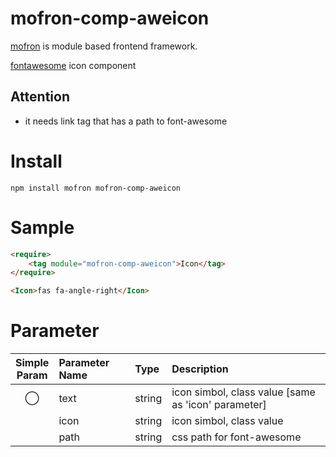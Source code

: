 # mofron-comp-aweicon
[mofron](https://mofron.github.io/mofron/) is module based frontend framework.

[fontawesome](https://fontawesome.com/) icon component

## Attention
 - it needs link tag that has a path to font-awesome

# Install
```
npm install mofron mofron-comp-aweicon
```

# Sample
```html
<require>
    <tag module="mofron-comp-aweicon">Icon</tag>
</require>

<Icon>fas fa-angle-right</Icon>
```
# Parameter

|Simple<br>Param | Parameter Name | Type | Description |
|:--------------:|:---------------|:-----|:------------|
| ◯ | text | string | icon simbol, class value [same as 'icon' parameter] |
| | icon | string | icon simbol, class value |
| | path | string | css path for font-awesome |

